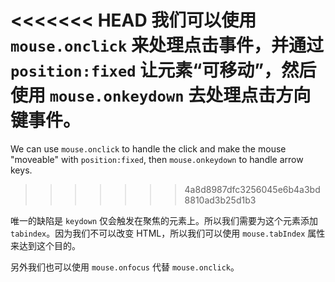 
<<<<<<< HEAD
我们可以使用 `mouse.onclick` 来处理点击事件，并通过 `position:fixed` 让元素“可移动”，然后使用 `mouse.onkeydown` 去处理点击方向键事件。
=======
We can use `mouse.onclick` to handle the click and make the mouse "moveable" with `position:fixed`, then `mouse.onkeydown` to handle arrow keys.
>>>>>>> 4a8d8987dfc3256045e6b4a3bd8810ad3b25d1b3

唯一的缺陷是 `keydown` 仅会触发在聚焦的元素上。所以我们需要为这个元素添加 `tabindex`。因为我们不可以改变 HTML，所以我们可以使用 `mouse.tabIndex` 属性来达到这个目的。

另外我们也可以使用 `mouse.onfocus` 代替 `mouse.onclick`。
